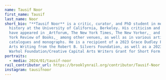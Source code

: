 ```yaml
---
name: Tausif Noor
first_name: Tausif
last_name: Noor
short_bio: "**Tausif Noor** is a critic, curator, and PhD student in modern art
  history at the University of California, Berkeley. His criticism and essays
  have appeared in _Artforum, The New York Times, The New Yorker,_ and _The New
  York Review of Books,_ among other venues, as well as in various artist
  catalogues and monographs. He is a recipient of a 2023 Grace Dudley Prize for
  Arts Writing from the Robert B. Silvers Foundation, as well as a 2023 Andy
  Warhol Foundation/Creative Capital Arts Writers Grant for Short Form Writing."
portraits:
  - media: 2024/01/tausif-noor
rail_contributor_url: https://brooklynrail.org/contributor/Tausif-Noor
instagram: tausifnoor
---
```


